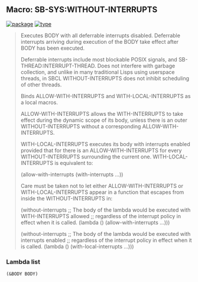 ## Macro: SB-SYS:WITHOUT-INTERRUPTS
[![package](https://img.shields.io/badge/Package-SB--SYS-5f9ea0.svg?style=social&colorA=999999)](../) [![type](https://img.shields.io/badge/Type-Macro-5f9ea0.svg?style=social&colorA=999999)](../#macro) 

> Executes BODY with all deferrable interrupts disabled. Deferrable
> interrupts arriving during execution of the BODY take effect after BODY has
> been executed.
> 
> Deferrable interrupts include most blockable POSIX signals, and
> SB-THREAD:INTERRUPT-THREAD. Does not interfere with garbage collection, and
> unlike in many traditional Lisps using userspace threads, in SBCL
> WITHOUT-INTERRUPTS does not inhibit scheduling of other threads.
> 
> Binds ALLOW-WITH-INTERRUPTS and WITH-LOCAL-INTERRUPTS as a local macros.
> 
> ALLOW-WITH-INTERRUPTS allows the WITH-INTERRUPTS to take effect during the
> dynamic scope of its body, unless there is an outer WITHOUT-INTERRUPTS without
> a corresponding ALLOW-WITH-INTERRUPTS.
> 
> WITH-LOCAL-INTERRUPTS executes its body with interrupts enabled provided that
> for there is an ALLOW-WITH-INTERRUPTS for every WITHOUT-INTERRUPTS surrounding
> the current one. WITH-LOCAL-INTERRUPTS is equivalent to:
> 
> (allow-with-interrupts (with-interrupts ...))
> 
> Care must be taken not to let either ALLOW-WITH-INTERRUPTS or
> WITH-LOCAL-INTERRUPTS appear in a function that escapes from inside the
> WITHOUT-INTERRUPTS in:
> 
> (without-interrupts
> ;; The body of the lambda would be executed with WITH-INTERRUPTS allowed
> ;; regardless of the interrupt policy in effect when it is called.
> (lambda () (allow-with-interrupts ...)))
> 
> (without-interrupts
> ;; The body of the lambda would be executed with interrupts enabled
> ;; regardless of the interrupt policy in effect when it is called.
> (lambda () (with-local-interrupts ...)))

### Lambda list
```
(&BODY BODY)
```
